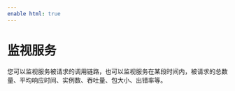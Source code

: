 ```yaml
---
enable html: true
---
```

# 监视服务

您可以监视服务被请求的调用链路，也可以监视服务在某段时间内，被请求的总数量、平均响应时间、实例数、吞吐量、包大小、出错率等。



  